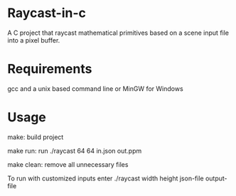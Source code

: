 # Raycast-in-c
A C project that  raycast mathematical primitives based on a scene input file into a pixel buffer. 

# Requirements
gcc and a unix based command line or MinGW for Windows

# Usage
make: build project

make run: run ./raycast 64 64 in.json out.ppm

make clean:  remove all unnecessary files

To run with customized inputs enter ./raycast width height json-file output-file
